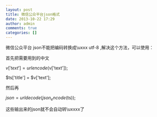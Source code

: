```yaml
---
layout: post
title: 微信公众平台json格式
date: 2013-10-22 17:29
author: admin
comments: true
categories: []
---
```

微信公众平台 json不能把编码转换成\uxxx utf-8 ,解决这个方法，可以使用：

首先把需要用到的中文

$v['text'] = urlencode($v['text']);

$ts['title'] = $v['text'];

然后再

$json = urldecode(json_encode($ts));

这些输出来的json就不会自动转\uxxxx了

&nbsp;

